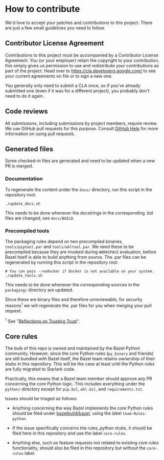 # How to contribute

We'd love to accept your patches and contributions to this project. There are
just a few small guidelines you need to follow.

## Contributor License Agreement

Contributions to this project must be accompanied by a Contributor License
Agreement. You (or your employer) retain the copyright to your contribution,
this simply gives us permission to use and redistribute your contributions as
part of the project. Head over to <https://cla.developers.google.com/> to see
your current agreements on file or to sign a new one.

You generally only need to submit a CLA once, so if you've already submitted one
(even if it was for a different project), you probably don't need to do it
again.

## Code reviews

All submissions, including submissions by project members, require review. We
use GitHub pull requests for this purpose. Consult [GitHub Help] for more
information on using pull requests.

[GitHub Help]: https://help.github.com/articles/about-pull-requests/

## Generated files

Some checked-in files are generated and need to be updated when a new PR is
merged.

### Documentation

To regenerate the content under the `docs/` directory, run this script in the
repository root:

```shell
./update_docs.sh
```

This needs to be done whenever the docstrings in the corresponding .bzl files
are changed; see `docs/BUILD`.

### Precompiled tools

The packaging rules depend on two precompiled binaries, `tools/piptool.par` and
`tools/whltool.par`. We need these to be precompiled because they are invoked
during `WORKSPACE` evaluation, before Bazel itself is able to build anything
from source. The .par files can be regenerated by running this script in the
repository root:

```shell
# You can pass --nodocker if Docker is not available on your system.
./update_tools.sh
```

This needs to be done whenever the corresponding sources in the `packaging/`
directory are updated.

Since these are binary files and therefore unreviewable, for security
reasons<sup>1</sup> we will regenerate the .par files for you when merging your
pull request.

<sup>1</sup> See "[Reflections on Trusting Trust](https://en.wikipedia.org/wiki/Backdoor_(computing)#Compiler_backdoors)".

## Core rules

The bulk of this repo is owned and maintained by the Bazel Python community.
However, since the core Python rules (`py_binary` and friends) are still
bundled with Bazel itself, the Bazel team retains ownership of their stubs in
this repository. This will be the case at least until the Python rules are
fully migrated to Starlark code.

Practically, this means that a Bazel team member should approve any PR
concerning the core Python logic. This includes everything under the `python/`
directory except for `pip.bzl`, `whl.bzl`, and `requirements.txt`.

Issues should be triaged as follows:

- Anything concerning the way Bazel implements the core Python rules should be
  filed under [bazelbuild/bazel](https://github.com/bazelbuild/bazel), using
  the label `team-Rules-python`.

- If the issue specifically concerns the rules_python stubs, it should be filed
  here in this repository and use the label `core-rules`.

- Anything else, such as feature requests not related to existing core rules
  functionality, should also be filed in this repository but without the
  `core-rules` label.

